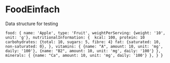 # FoodEinfach
Data structure for testing

`food: {
	name: 'Apple',
	type: 'Fruit',
	weightPerServing: {weight: '10', unit: 'g'},
	nutritionalInformation: { 
	kcal: 100,
	protein: 10
	carbohydrates: {total: 10, sugars: 5, fibre: 4}
	fat: {saturated: 10, non-saturated: 0},
	},
	vitamins: {
		{name: "A", amount: 10, unit: 'mg', daily: '100'},
		{name: "B2", amount: 10, unit: 'mg', daily: '100'}
	},
	minerals: {
		{name: "Ca", amount: 10, unit: 'mg', daily: '100'}
	},
	}
}`
